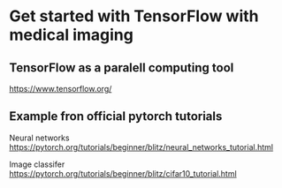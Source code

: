 
# Get started with TensorFlow with medical imaging

## TensorFlow as a paralell computing tool
https://www.tensorflow.org/

## Example fron official pytorch tutorials

Neural networks
https://pytorch.org/tutorials/beginner/blitz/neural_networks_tutorial.html

Image classifer
https://pytorch.org/tutorials/beginner/blitz/cifar10_tutorial.html
